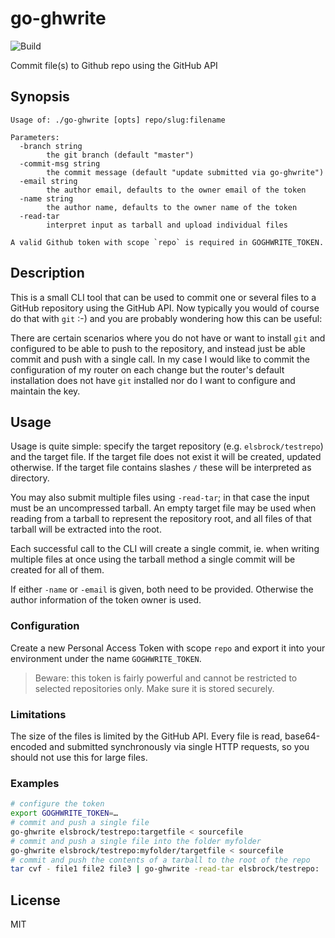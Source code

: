 # go-ghwrite

![Build](https://github.com/elsbrock/go-ghwrite/workflows/Build/badge.svg)

Commit file(s) to Github repo using the GitHub API

## Synopsis

```
Usage of: ./go-ghwrite [opts] repo/slug:filename

Parameters:
  -branch string
        the git branch (default "master")
  -commit-msg string
        the commit message (default "update submitted via go-ghwrite")
  -email string
        the author email, defaults to the owner email of the token
  -name string
        the author name, defaults to the owner name of the token
  -read-tar                                                                                        
        interpret input as tarball and upload individual files
                                                                                                   
A valid Github token with scope `repo` is required in GOGHWRITE_TOKEN.
```

## Description

This is a small CLI tool that can be used to commit one or several files to a
GitHub repository using the GitHub API. Now typically you would of course do
that with `git` :-) and you are probably wondering how this can be useful:

There are certain scenarios where you do not have or want to install `git` and
configured to be able to push to the repository, and instead just be able
commit and push with a single call. In my case I would like to commit the
configuration of my router on each change but the router's default installation
does not have `git` installed nor do I want to configure and maintain the key.

## Usage

Usage is quite simple: specify the target repository (e.g. `elsbrock/testrepo`)
and the target file. If the target file does not exist it will be created,
updated otherwise. If the target file contains slashes `/` these will be
interpreted as directory.

You may also submit multiple files using `-read-tar`; in that case the input
must be an uncompressed tarball. An empty target file may be used when reading
from a tarball to represent the repository root, and all files of that tarball
will be extracted into the root.

Each successful call to the CLI will create a single commit, ie. when writing
multiple files at once using the tarball method a single commit will be created
for all of them.

If either `-name` or `-email` is given, both need to be provided. Otherwise the
author information of the token owner is used.

### Configuration

Create a new Personal Access Token with scope `repo` and export it into your
environment under the name `GOGHWRITE_TOKEN`.

> Beware: this token is fairly powerful and cannot be restricted to selected
> repositories only. Make sure it is stored securely.

### Limitations

The size of the files is limited by the GitHub API. Every file is read,
base64-encoded and submitted synchronously via single HTTP requests, so you
should not use this for large files.

### Examples

```sh
# configure the token
export GOGHWRITE_TOKEN=…
# commit and push a single file
go-ghwrite elsbrock/testrepo:targetfile < sourcefile
# commit and push a single file into the folder myfolder
go-ghwrite elsbrock/testrepo:myfolder/targetfile < sourcefile
# commit and push the contents of a tarball to the root of the repo
tar cvf - file1 file2 file3 | go-ghwrite -read-tar elsbrock/testrepo:
```

## License

MIT
